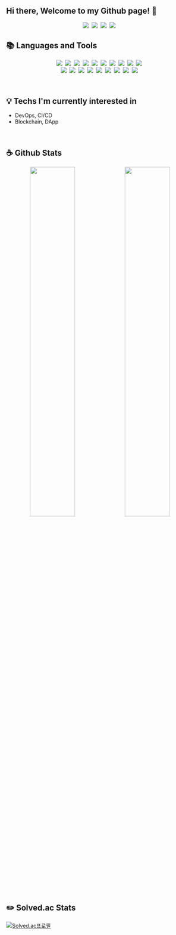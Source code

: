 ## Hi there, Welcome to my Github page! 👋

<p align="center">
  <a href="https://ctwc55.github.io/"><img src="https://img.shields.io/badge/Gatsby-663399?style=flat-square&logo=Blog&logoColor=white"></a>&nbsp
  <a href="https://www.instagram.com/sy_not_sr/"><img src="https://img.shields.io/badge/Instagram-E4405F?style=flat-square&logo=Instagram&logoColor=white"></a>&nbsp
  <a href="https://facebook.com/thstmdduftm"><img src="https://img.shields.io/badge/Facebook-1877F2?style=flat-square&logo=Facebook&logoColor=white"></a>&nbsp
  <a href="mailto:ssy990408@gmail.com"><img src="https://img.shields.io/badge/Gmail-EA4335?style=flat-square&logo=Gmail&logoColor=white"></a>&nbsp
</p>

## 📚 Languages and Tools

<p align="center">
  <img src="https://img.shields.io/badge/C-A8B9CC?style=flat-square&logo=C&logoColor=white">&nbsp
  <img src="https://img.shields.io/badge/C++-00599C?style=flat-square&logo=C%2B%2B&logoColor=white">&nbsp
  <img src="https://img.shields.io/badge/Python-3776AB?style=flat-square&logo=Python&logoColor=white">&nbsp
  <img src="https://img.shields.io/badge/JavaScript-F7DF1E?style=flat-square&logo=JavaScript&logoColor=white">&nbsp
  <img src="https://img.shields.io/badge/TypeScript-3178C6?style=flat-square&logo=TypeScript&logoColor=white">&nbsp
  <img src="https://img.shields.io/badge/Node.js-339933?style=flat-square&logo=Node.js&logoColor=white">&nbsp
  <img src="https://img.shields.io/badge/React-282C34?style=flat-square&logo=React&logoColor=61DAFB">&nbsp
  <img src="https://img.shields.io/badge/JSON-000000?style=flat-square&logo=JSON&logoColor=white">&nbsp
  <img src="https://img.shields.io/badge/HTML-E34F26?style=flat-square&logo=HTML5&logoColor=white">&nbsp
  <img src="https://img.shields.io/badge/CSS-1572B6?style=flat-square&logo=CSS3&logoColor=white">&nbsp
  <br>
  <img src="https://img.shields.io/badge/VS Code-007ACC?style=flat-square&logo=Visual-Studio-Code&logoColor=white">&nbsp
  <img src="https://img.shields.io/badge/Bash-4EAA25?style=flat-square&logo=GNU-Bash&logoColor=white">&nbsp
  <img src="https://img.shields.io/badge/Git-F05032?style=flat-square&logo=Git&logoColor=white">&nbsp
  <img src="https://img.shields.io/badge/GitHub-181717?style=flat-square&logo=github&logoColor=white">&nbsp
  <img src="https://img.shields.io/badge/MySQL-4479A1?style=flat-square&logo=MySQL&logoColor=white">&nbsp
  <img src="https://img.shields.io/badge/Docker-2496ED?style=flat-square&logo=Docker&logoColor=white">&nbsp
  <img src="https://img.shields.io/badge/Unreal Engine-313131?style=flat-square&logo=Unreal-Engine&logoColor=white">&nbsp
  <img src="https://img.shields.io/badge/AWS EC2-232F3E?style=flat-square&logo=Amazon-AWS&logoColor=white">&nbsp
  <img src="https://img.shields.io/badge/AWS Route 53-232F3E?style=flat-square&logo=Amazon-AWS&logoColor=white">&nbsp
</p>

<br>

## 💡 Techs I'm currently interested in

- DevOps, CI/CD
- Blockchain, DApp

<br>

## ☕ Github Stats

<p align="center">
  <img src="https://github-readme-stats.vercel.app/api?username=ctwc55&theme=algolia" width="49%">&nbsp
  <img src="https://github-readme-stats.vercel.app/api/top-langs/?username=ctwc55&layout=compact" width="49%">
</p>

<br>

## ✏️ Solved.ac Stats

[![Solved.ac프로필](http://mazassumnida.wtf/api/v2/generate_badge?boj=ctwc55)](https://solved.ac/ctwc55)

<!--
**ctwc55/ctwc55** is a ✨ _special_ ✨ repository because its `README.md` (this file) appears on your GitHub profile.

Here are some ideas to get you started:

- 🔭 I’m currently working on ...
- 🌱 I’m currently learning ...
- 👯 I’m looking to collaborate on ...
- 🤔 I’m looking for help with ...
- 💬 Ask me about ...
- 📫 How to reach me: ...
- 😄 Pronouns: ...
- ⚡ Fun fact: ...
-->
